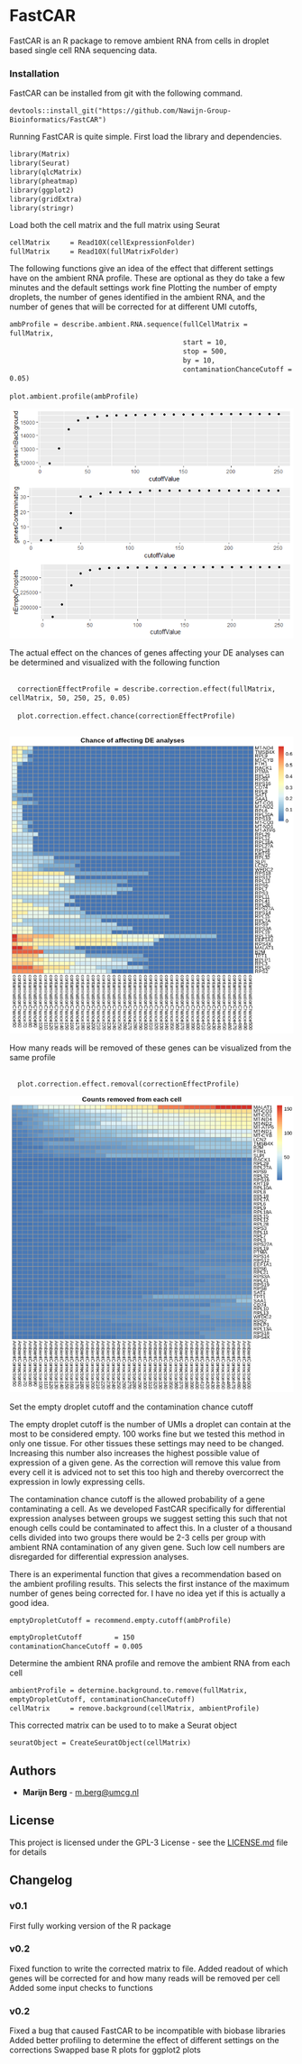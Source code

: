 # FastCAR

FastCAR is an R package to remove ambient RNA from cells in droplet based single cell RNA sequencing data.


### Installation

FastCAR can be installed from git with the following command.

```
devtools::install_git("https://github.com/Nawijn-Group-Bioinformatics/FastCAR")
```

Running FastCAR is quite simple.
First load the library and dependencies.

```
library(Matrix)
library(Seurat)
library(qlcMatrix)
library(pheatmap)
library(ggplot2)
library(gridExtra)
library(stringr)
```

Load both the cell matrix and the full matrix using Seurat 

```
cellMatrix     = Read10X(cellExpressionFolder)
fullMatrix     = Read10X(fullMatrixFolder)
```
The following functions give an idea of the effect that different settings have on the ambient RNA profile. 
These are optional as they do take a few minutes and the default settings work fine
Plotting the number of empty droplets, the number of genes identified in the ambient RNA, and the number of genes that will be corrected for at different UMI cutoffs,

```
ambProfile = describe.ambient.RNA.sequence(fullCellMatrix = fullMatrix, 
                                           start = 10, 
                                           stop = 500, 
                                           by = 10, 
                                           contaminationChanceCutoff = 0.05)
                                           
plot.ambient.profile(ambProfile)
``` 
![picture](Images/example_profile_2.png)


The actual effect on the chances of genes affecting your DE analyses can be determined and visualized with the following function

``` 
  
  correctionEffectProfile = describe.correction.effect(fullMatrix, cellMatrix, 50, 250, 25, 0.05)
  
  plot.correction.effect.chance(correctionEffectProfile)
  
```

![picture](Images/DE_affect_chance.png)




How many reads will be removed of these genes can be visualized from the same profile
```

  plot.correction.effect.removal(correctionEffectProfile)

``` 

![picture](Images/Counts_removed.png)


Set the empty droplet cutoff and the contamination chance cutoff

The empty droplet cutoff is the number of UMIs a droplet can contain at the most to be considered empty.
100 works fine but we tested this method in only one tissue. For other tissues these settings may need to be changed.
Increasing this number also increases the highest possible value of expression of a given gene.
As the correction will remove this value from every cell it is adviced not to set this too high and thereby overcorrect the expression in lowly expressing cells.

The contamination chance cutoff is the allowed probability of a gene contaminating a cell. 
As we developed FastCAR specifically for differential expression analyses between groups we suggest setting this such that not enough cells could be contaminated to affect this.
In a cluster of a thousand cells divided into two groups there would be 2-3 cells per group with ambient RNA contamination of any given gene.
Such low cell numbers are disregarded for differential expression analyses.

There is an experimental function that gives a recommendation based on the ambient profiling results.
This selects the first instance of the maximum number of genes being corrected for.
I have no idea yet if this is actually a good idea.

```
emptyDropletCutoff = recommend.empty.cutoff(ambProfile)
```


```
emptyDropletCutoff        = 150 
contaminationChanceCutoff = 0.005
```

Determine the ambient RNA profile and remove the ambient RNA from each cell
```
ambientProfile = determine.background.to.remove(fullMatrix, emptyDropletCutoff, contaminationChanceCutoff)
cellMatrix     = remove.background(cellMatrix, ambientProfile)
```

This corrected matrix can be used to to make a Seurat object

```
seuratObject = CreateSeuratObject(cellMatrix) 
```


## Authors

* **Marijn Berg** - m.berg@umcg.nl

## License

This project is licensed under the GPL-3 License - see the [LICENSE.md](LICENSE.md) file for details

## Changelog

### v0.1
First fully working version of the R package

### v0.2
Fixed function to write the corrected matrix to file.
Added readout of which genes will be corrected for and how many reads will be removed per cell
Added some input checks to functions

### v0.2
Fixed a bug that caused FastCAR to be incompatible with biobase libraries
Added better profiling to determine the effect of different settings on the corrections
Swapped base R plots for ggplot2 plots



